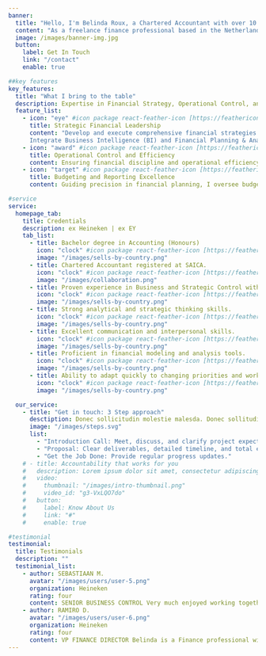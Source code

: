 ```yaml
---
banner:
  title: "Hello, I'm Belinda Roux, a Chartered Accountant with over 10 years of professional finance experience."
  content: "As a freelance finance professional based in the Netherlands, I am passionate about collaborating on meaningful financial projects. Let's work together to achieve your financial goals."
  image: /images/banner-img.jpg
  button:
    label: Get In Touch
    link: "/contact"
    enable: true

##key features
key_features:
  title: "What I bring to the table"
  description: Expertise in Financial Strategy, Operational Control, and Reporting
  feature_list:
    - icon: "eye" #icon package react-feather-icon [https://feathericons.com/]
      title: Strategic Financial Leadership
      content: "Develop and execute comprehensive financial strategies with in-depth analysis.
      Integrate Business Intelligence (BI) and Financial Planning & Analysis (FP&A)."
    - icon: "award" #icon package react-feather-icon [https://feathericons.com/]
      title: Operational Control and Efficiency
      content: Ensuring financial discipline and operational efficiency, I monitor KPIs, oversee internal controls, and implement cost optimization measures to enhance organizational performance.
    - icon: "target" #icon package react-feather-icon [https://feathericons.com/]
      title: Budgeting and Reporting Excellence
      content: Guiding precision in financial planning, I oversee budgeting and forecasting, collaborate with department heads, and present detailed reports to senior management, ensuring compliance with accounting standards.

#service
service:
  homepage_tab:
    title: Credentials
    description: ex Heineken | ex EY
    tab_list:
      - title: Bachelor degree in Accounting (Honours)
        icon: "clock" #icon package react-feather-icon [https://feathericons.com/]
        image: "/images/sells-by-country.png"
      - title: Chartered Accountant registered at SAICA.
        icon: "clock" #icon package react-feather-icon [https://feathericons.com/]
        image: "/images/collaboration.png"
      - title: Proven experience in Business and Strategic Control within FMCG
        icon: "clock" #icon package react-feather-icon [https://feathericons.com/]
        image: "/images/sells-by-country.png"
      - title: Strong analytical and strategic thinking skills.
        icon: "clock" #icon package react-feather-icon [https://feathericons.com/]
        image: "/images/sells-by-country.png"
      - title: Excellent communication and interpersonal skills.
        icon: "clock" #icon package react-feather-icon [https://feathericons.com/]
        image: "/images/sells-by-country.png"
      - title: Proficient in financial modeling and analysis tools.
        icon: "clock" #icon package react-feather-icon [https://feathericons.com/]
        image: "/images/sells-by-country.png"
      - title: Ability to adapt quickly to changing priorities and work effectively in a dynamic environment.
        icon: "clock" #icon package react-feather-icon [https://feathericons.com/]
        image: "/images/sells-by-country.png"

  our_service:
    - title: "Get in touch: 3 Step approach"
      desctiption: Donec sollicitudin molestie malesda. Donec sollitudin molestie malesuada. Mauris pellentesque nec, egestas non nisi. Cras ultricies ligula sed
      image: "/images/steps.svg"
      list:
        - "Introduction Call: Meet, discuss, and clarify project expectations."
        - "Proposal: Clear deliverables, detailed timeline, and total est price."
        - "Get the Job Done: Provide regular progress updates."
    # - title: Accountability that works for you
    #   description: Lorem ipsum dolor sit amet, consectetur adipiscing elit. Morbi egestas Werat viverra id et aliquet. vulputate egestas sollicitudin.
    #   video:
    #     thumbnail: "/images/intro-thumbnail.png"
    #     video_id: "g3-VxLQO7do"
    #   button:
    #     label: Know About Us
    #     link: "#"
    #     enable: true

#testimonial
testimonial:
  title: Testimonials
  description: ""
  testimonial_list:
    - author: SEBASTIAAN M.
      avatar: "/images/users/user-5.png"
      organization: Heineken
      rating: four
      content: SENIOR BUSINESS CONTROL Very much enjoyed working together with Belinda, she brings refreshing perspectives to the business with an eye for people.
    - author: RAMIRO D.
      avatar: "/images/users/user-6.png"
      organization: Heineken
      rating: four
      content: VP FINANCE DIRECTOR Belinda is a Finance professional with a strategic thinking and passion for delivering results. She manages the ambiguity of the business world while always putting people first and caring of her teams and peers. Valuable team player who will bring her surroundings to the next level. I truly recommend her.
---
```

